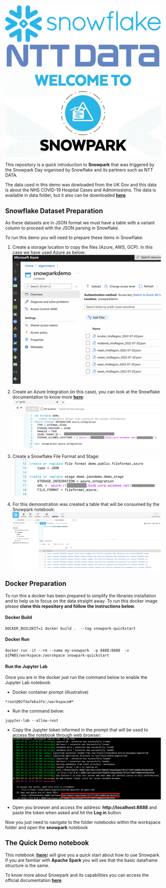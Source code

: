 ![Alt text](images/Snowflake_Logo.svg.png)
![Alt text](images/2560px-NTT-Data-Logo.svg.png)
![Alt text](images/welcome.jpg)


This repository is a quick introduction to **Snowpark** that was triggered by the Snowpark Day organised by Snowflake and its partners such as NTT DATA.

The data used in this demo was dowloaded from the UK Gov and this data is about the NHS COVID-19 Hospital Cases and Admimissions. The data is available in data folder, but it also can be downloaded **[here](https://coronavirus.data.gov.uk/details/download)**.


## Snowflake Dataset Preparation
As these datasets are in JSON format we must have a table with a variant column to proceed with the JSON parsing in Snowflake.

To run this demo you will need to prepare these items in Snowflake:

1. Create a storage location to copy the files (Azure, AWS, GCP). In this case we have used Azure as below:
![Azure Storage](images/azure_storage.png)

2. Create an Azure Integration (in this case), you can look at the Snowflake documentation to know more **[here](https://docs.snowflake.com/en/sql-reference/sql/create-storage-integration.html)**:
![Azure Integration](images/azure_integration.png)

3. Create a Snowflake File Format and Stage:
![Azure Stage](images/azure_stage.png)

4. For this demonstration was created a table that will be consumed by the Snowpark notebook:
![Snowflake Table](images/snowflake_table.png)


## Docker Preparation

To run this a docker has been prepared to simplify the libraries installation and to help us to focus on the data straight away. To run this docker image please **clone this repository and follow the instructions below**.

#### Docker Build
```
DOCKER_BUILDKIT=1 docker build .  --tag snowpark-quickstart
```
#### Docker Run
```
docker run -it --rm --name my-snowpark  -p 8888:8888  -v ${PWD}/workspace:/worskpace snowpark-quickstart
```

#### Run the Jupyter Lab
Once you are in the docker just run the command below to enable the Jupyter Lab notebook:

* Docker container prompt (illustrative)
```
*root@92fda7eba3fe:/workspace#*
```
* Run the command below:
```
jupyter-lab --allow-root
```
* Copy the Jupyter token informed in the prompt that will be used to access the notebook through web browser:
![Jupyter Prompt](images/jupyter_prompt.png)

* Open you browser and access the address: **http://localhost:8888** and paste the token when asked and hit the **Log in** button

Now you just need to navigate to the folder notebooks within the workspace folder and open the **snowpark** notebook

## The Quick Demo notebook

This notebook (**[here](workspace/notebooks/snowpark.ipynb)**) will give you a quick start about how to use Snowpark. If you are familiar with **Apache Spark** you will see that the basic dataframe structure is the same.

To know more about Snowpark and its capabilities you can access the official documentation **[here](https://docs.snowflake.com/en/developer-guide/snowpark/index.html)**.